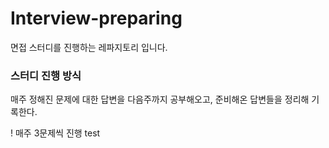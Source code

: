 # Interview-preparing
면접 스터디를 진행하는 레파지토리 입니다.

### 스터디 진행 방식

매주 정해진 문제에 대한 답변을 다음주까지 공부해오고,
준비해온 답변들을 정리해 기록한다.

! 매주 3문제씩 진행 test
